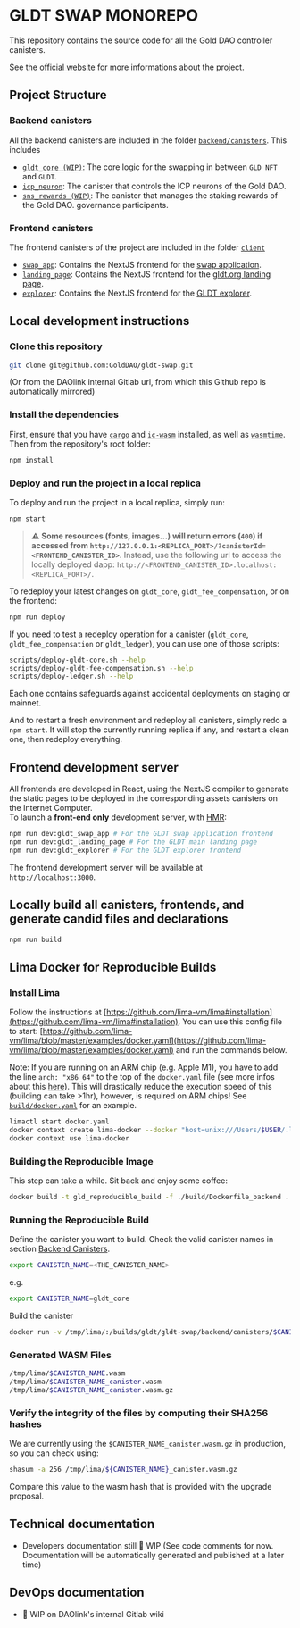 # GLDT SWAP MONOREPO

This repository contains the source code for all the Gold DAO controller canisters.

See the [official website](https://gldt.org/) for more informations about the project.

## Project Structure

### Backend canisters

All the backend canisters are included in the folder [`backend/canisters`](backend/canisters/). This includes

- [`gldt_core (WIP)`](backend/canisters/gldt_core/): The core logic for the swapping in between `GLD NFT` and `GLDT`.
- [`icp_neuron`](backend/canisters/icp_neuron/): The canister that controls the ICP neurons of the Gold DAO.
- [`sns_rewards (WIP)`](backend/canisters/sns_rewards/): The canister that manages the staking rewards of the Gold DAO. governance participants.

### Frontend canisters

The frontend canisters of the project are included in the folder [`client`](client/)

- [`swap_app`](client/swap_app/): Contains the NextJS frontend for the [swap application](https://app.gldt.org).
- [`landing_page`](client/landing_page/): Contains the NextJS frontend for the [gldt.org landing page](https://gldt.org).
- [`explorer`](client/explorer): Contains the NextJS frontend for the [GLDT explorer](https://explorer.gldt.org).

## Local development instructions

### Clone this repository

  ```sh
  git clone git@github.com:GoldDAO/gldt-swap.git
  ```

  (Or from the DAOlink internal Gitlab url, from which this Github repo is automatically mirrored)

### Install the dependencies

First, ensure that you have [`cargo`](https://doc.rust-lang.org/cargo/getting-started/installation.html) and [`ic-wasm`](https://github.com/dfinity/ic-wasm) installed, as well as [`wasmtime`](https://wasmtime.dev).  
Then from the repository's root folder:

```sh
npm install
```

### Deploy and run the project in a local replica

To deploy and run the project in a local replica, simply run:

```sh
npm start
```

> **⚠️ Some resources (fonts, images...) will return errors (`400`) if accessed from `http://127.0.0.1:<REPLICA_PORT>/?canisterId=<FRONTEND_CANISTER_ID>`**. Instead, use the following url to access the locally deployed dapp: `http://<FRONTEND_CANISTER_ID>.localhost:<REPLICA_PORT>/`.

To redeploy your latest changes on `gldt_core`, `gldt_fee_compensation`, or on the frontend:

```sh
npm run deploy
```

If you need to test a redeploy operation for a canister (`gldt_core`, `gldt_fee_compensation` or `gldt_ledger`), you can use one of those scripts:

```sh
scripts/deploy-gldt-core.sh --help
scripts/deploy-gldt-fee-compensation.sh --help
scripts/deploy-ledger.sh --help
```

Each one contains safeguards against accidental deployments on staging or mainnet.

And to restart a fresh environment and redeploy all canisters, simply redo a `npm start`. It will stop the currently running replica if any, and restart a clean one, then redeploy everything.

## Frontend development server

All frontends are developed in React, using the NextJS compiler to generate the static pages to be deployed in the corresponding assets canisters on the Internet Computer.  
To launch a **front-end only** development server, with [HMR](https://webpack.js.org/concepts/hot-module-replacement/):

```sh
npm run dev:gldt_swap_app # For the GLDT swap application frontend
npm run dev:gldt_landing_page # For the GLDT main landing page
npm run dev:gldt_explorer # For the GLDT explorer frontend
```

The frontend development server will be available at `http://localhost:3000`.

## Locally build all canisters, frontends, and generate candid files and declarations

```sh
npm run build
```

## Lima Docker for Reproducible Builds

### Install Lima

Follow the instructions at [https://github.com/lima-vm/lima#installation](https://github.com/lima-vm/lima#installation).
You can use this config file to start: [https://github.com/lima-vm/lima/blob/master/examples/docker.yaml](https://github.com/lima-vm/lima/blob/master/examples/docker.yaml) and run the commands below.

Note: If you are running on an ARM chip (e.g. Apple M1), you have to add the line `arch: "x86_64"` to the top of the `docker.yaml` file (see more infos about this [here](https://lima-vm.io/docs/config/multi-arch/)). This will drastically reduce the execution speed of this (building can take >1hr), however, is required on ARM chips! See [`build/docker.yaml`](build/docker.yaml) for an example.

```sh
limactl start docker.yaml
docker context create lima-docker --docker "host=unix:///Users/$USER/.lima/docker/sock/docker.sock"
docker context use lima-docker
```

### Building the Reproducible Image

This step can take a while. Sit back and enjoy some coffee:

```sh
docker build -t gld_reproducible_build -f ./build/Dockerfile_backend .
```

### Running the Reproducible Build

Define the canister you want to build. Check the valid canister names in section [Backend Canisters](#backend-canisters).

```sh
export CANISTER_NAME=<THE_CANISTER_NAME>
```

e.g.

```sh
export CANISTER_NAME=gldt_core
```

Build the canister

```sh
docker run -v /tmp/lima/:/builds/gldt/gldt-swap/backend/canisters/$CANISTER_NAME/target/wasm32-unknown-unknown/release/ -e CANISTER_NAME=$CANISTER_NAME gld_reproducible_build
```

### Generated WASM Files

```sh
/tmp/lima/$CANISTER_NAME.wasm
/tmp/lima/$CANISTER_NAME_canister.wasm
/tmp/lima/$CANISTER_NAME_canister.wasm.gz
```

### Verify the integrity of the files by computing their SHA256 hashes

We are currently using the `$CANISTER_NAME_canister.wasm.gz` in production, so you can check using:

```sh
shasum -a 256 /tmp/lima/${CANISTER_NAME}_canister.wasm.gz
```

Compare this value to the wasm hash that is provided with the upgrade proposal.

## Technical documentation

- Developers documentation still :construction: WIP (See code comments for now. Documentation will be automatically generated and published at a later time)

## DevOps documentation

- :construction: WIP on DAOlink's internal Gitlab wiki
